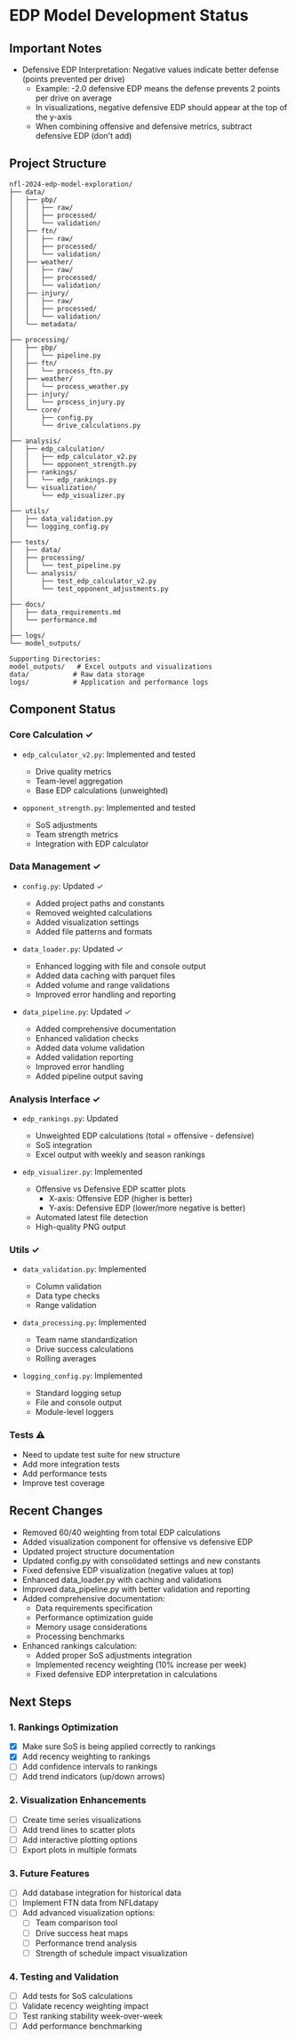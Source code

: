 # EDP Model Development Status

## Important Notes
- Defensive EDP Interpretation: Negative values indicate better defense (points prevented per drive)
  - Example: -2.0 defensive EDP means the defense prevents 2 points per drive on average
  - In visualizations, negative defensive EDP should appear at the top of the y-axis
  - When combining offensive and defensive metrics, subtract defensive EDP (don't add)

## Project Structure
```
nfl-2024-edp-model-exploration/
├── data/
│   ├── pbp/
│   │   ├── raw/
│   │   ├── processed/
│   │   └── validation/
│   ├── ftn/
│   │   ├── raw/
│   │   ├── processed/
│   │   └── validation/
│   ├── weather/
│   │   ├── raw/
│   │   ├── processed/
│   │   └── validation/
│   ├── injury/
│   │   ├── raw/
│   │   ├── processed/
│   │   └── validation/
│   └── metadata/
│
├── processing/
│   ├── pbp/
│   │   └── pipeline.py
│   ├── ftn/
│   │   └── process_ftn.py
│   ├── weather/
│   │   └── process_weather.py
│   ├── injury/
│   │   └── process_injury.py
│   └── core/
│       ├── config.py
│       └── drive_calculations.py
│
├── analysis/
│   ├── edp_calculation/
│   │   ├── edp_calculator_v2.py
│   │   └── opponent_strength.py
│   ├── rankings/
│   │   └── edp_rankings.py
│   └── visualization/
│       └── edp_visualizer.py
│
├── utils/
│   ├── data_validation.py
│   └── logging_config.py
│
├── tests/
│   ├── data/
│   ├── processing/
│   │   └── test_pipeline.py
│   └── analysis/
│       ├── test_edp_calculator_v2.py
│       └── test_opponent_adjustments.py
│
├── docs/
│   ├── data_requirements.md
│   └── performance.md
│
├── logs/
└── model_outputs/

Supporting Directories:
model_outputs/   # Excel outputs and visualizations
data/           # Raw data storage
logs/           # Application and performance logs
```

## Component Status

### Core Calculation ✓
- `edp_calculator_v2.py`: Implemented and tested
  - Drive quality metrics
  - Team-level aggregation
  - Base EDP calculations (unweighted)

- `opponent_strength.py`: Implemented and tested
  - SoS adjustments
  - Team strength metrics
  - Integration with EDP calculator

### Data Management ✓
- `config.py`: Updated ✓
  - Added project paths and constants
  - Removed weighted calculations
  - Added visualization settings
  - Added file patterns and formats

- `data_loader.py`: Updated ✓
  - Enhanced logging with file and console output
  - Added data caching with parquet files
  - Added volume and range validations
  - Improved error handling and reporting

- `data_pipeline.py`: Updated ✓
  - Added comprehensive documentation
  - Enhanced validation checks
  - Added data volume validation
  - Added validation reporting
  - Improved error handling
  - Added pipeline output saving

### Analysis Interface ✓
- `edp_rankings.py`: Updated
  - Unweighted EDP calculations (total = offensive - defensive)
  - SoS integration
  - Excel output with weekly and season rankings

- `edp_visualizer.py`: Implemented
  - Offensive vs Defensive EDP scatter plots
    - X-axis: Offensive EDP (higher is better)
    - Y-axis: Defensive EDP (lower/more negative is better)
  - Automated latest file detection
  - High-quality PNG output

### Utils ✓
- `data_validation.py`: Implemented
  - Column validation
  - Data type checks
  - Range validation

- `data_processing.py`: Implemented
  - Team name standardization
  - Drive success calculations
  - Rolling averages

- `logging_config.py`: Implemented
  - Standard logging setup
  - File and console output
  - Module-level loggers

### Tests ⚠️
- Need to update test suite for new structure
- Add more integration tests
- Add performance tests
- Improve test coverage

## Recent Changes
- Removed 60/40 weighting from total EDP calculations
- Added visualization component for offensive vs defensive EDP
- Updated project structure documentation
- Updated config.py with consolidated settings and new constants
- Fixed defensive EDP visualization (negative values at top)
- Enhanced data_loader.py with caching and validations
- Improved data_pipeline.py with better validation and reporting
- Added comprehensive documentation:
  - Data requirements specification
  - Performance optimization guide
  - Memory usage considerations
  - Processing benchmarks
- Enhanced rankings calculation:
  - Added proper SoS adjustments integration
  - Implemented recency weighting (10% increase per week)
  - Fixed defensive EDP interpretation in calculations

## Next Steps

### 1. Rankings Optimization
- [x] Make sure SoS is being applied correctly to rankings
- [x] Add recency weighting to rankings
- [ ] Add confidence intervals to rankings
- [ ] Add trend indicators (up/down arrows)

### 2. Visualization Enhancements
- [ ] Create time series visualizations
- [ ] Add trend lines to scatter plots
- [ ] Add interactive plotting options
- [ ] Export plots in multiple formats

### 3. Future Features
- [ ] Add database integration for historical data
- [ ] Implement FTN data from NFLdatapy
- [ ] Add advanced visualization options:
  - [ ] Team comparison tool
  - [ ] Drive success heat maps
  - [ ] Performance trend analysis
  - [ ] Strength of schedule impact visualization

### 4. Testing and Validation
- [ ] Add tests for SoS calculations
- [ ] Validate recency weighting impact
- [ ] Test ranking stability week-over-week
- [ ] Add performance benchmarking
